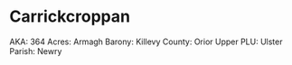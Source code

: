 # Carrickcroppan

AKA: 364
Acres: Armagh
Barony: Killevy
County: Orior Upper
PLU: Ulster
Parish: Newry